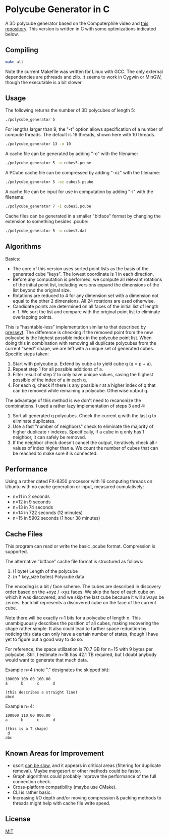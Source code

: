 # Polycube Generator in C

A 3D polycube generator based on the Computerphile video and [this repository](https://github.com/mikepound/opencubes). This version is written in C with some optimizations indicated below.

## Compiling

```bash
make all
```

Note the current Makefile was written for Linux with GCC. The only external dependencies are pthreads and zlib. It seems to work in Cygwin or MinGW, though the executable is a bit slower.

## Usage
The following returns the number of 3D polycubes of length 5:
```bash
./polycube_generator 5
```

For lengths larger than 9, the "-t" option allows specification of a number of compute threads. The default is 16 threads, shown here with 10 threads.
```bash
./polycube_generator 13 -n 10
```

A cache file can be generated by adding "-o" with the filename:
```bash
./polycube_generator 5 -o cubes5.pcube
```

A PCube cache file can be compressed by adding "-oz" with the filename:
```bash
./polycube_generator 5 -oz cubes5.pcube
```

A cache file can be input for use in computation by adding "-i" with the filename:
```bash
./polycube_generator 7 -i cubes5.pcube
```

Cache files can be generated in a smaller "bitface" format by changing the extension to something besides .pcube:
```bash
./polycube_generator 5 -o cubes5.dat
```

## Algorithms

Basics:
- The core of this version uses sorted point lists as the basis of the generated cube "keys". The lowest coordinate is 1 in each direction.
- Before any computation is performed, we compute all relevant rotations of the initial point list, including versions expand the dimensions of the list beyond the original size.
- Rotations are reduced to 4 for any dimension set with a dimension not equal to the other 2 dimensions. All 24 rotations are used otherwise.
- Candidate points are determined on all faces of the initial list of length n-1. We sort the list and compare with the original point list to eliminate overlapping points.

This is "hashtable-less" implementation similar to that described by [presseyt](https://github.com/mikepound/opencubes/issues/11). The difference is checking if the removed point from the new polycube is the highest possible index in the polycube point list. When doing this in combination with removing all duplicate polycubes from the current "seed" shape, we are left with a unique set of generated cubes. Specific steps taken:
1. Start with polycube p. Extend by cube a to yield cube q (q = p + a).
2. Repeat step 1 for all possible additions of a.
3. Filter result of step 2 to only have unique values, saving the highest possible of the index of a in each q.
4. For each q, check if there is any possible r at a higher index of q that can be removed while remaining a polycube. Otherwise output q.

The advantage of this method is we don't need to recanonize the combinations. I used a rather lazy implementation of steps 3 and 4:
1. Sort all generated q polycubes. Check the current q with the last q to eliminate duplicates.
2. Use a fast "number of neighbors" check to eliminate the majority of higher duplicate r indexes. Specifically, if a cube in q only has 1 neighbor, it can safely be removed.
3. If the neighbor check doesn't cancel the output, iteratively check all r values of index higher than a. We count the number of cubes that can be reached to make sure it is connected. 

## Performance

Using a rather dated FX-8350 processor with 16 computing threads on Ubuntu with no cache generation or input, measured cumulatively:
- n=11 in 2 seconds
- n=12 in 9 seconds
- n=13 in 74 seconds
- n=14 in 722 seconds (12 minutes)
- n=15 in 5902 seconds (1 hour 38 minutes)

## Cache Files

This program can read or write the basic .pcube format. Compression is supported.

The alternative "bitface" cache file format is structured as follows:
1. (1 byte) Length of the polycube
2. (n * key_size bytes) Polycube data

The encoding is a bit / face scheme. The cubes are described in discovery order based on the +xyz / -xyz faces. We skip the face of each cube on which it was discovered, and we skip the last cube because it will always be zeroes. Each bit represents a discovered cube on the face of the current cube. 

Note there will be exactly n-1 bits for a polycube of length n. This unambiguously describes the position of all cubes, making recovering the shape rather simple. It also could lead to further space reduction by noticing this data can only have a certain number of states, though I have yet to figure out a good way to do so.

For reference, the space utilization is 70.7 GB for n=15 with 9 bytes per polycube.
Still, I estimate n=18 has 42.1 TB required, but I doubt anybody would want to generate that much data.

Example n=4 (note "." designates the skipped bit):

    100000 100.00 100.00
    a      b      c      d
    
    (this describes a straight line)
    abcd
    
Example n=4:

    100000 110.00 000.00
    a      b      c      d
    
    (this is a T shape)
     d
    abc

## Known Areas for Improvement
- qsort [can be slow](https://travisdowns.github.io/blog/2019/05/22/sorting.html), and it appears in critical areas (filtering for duplicate removal). Maybe mergesort or other methods could be faster.
- Graph algorithms could probably improve the performance of the full connection check.
- Cross-platform compatibility (maybe use CMake).
- CLI is rather basic.
- Increasing I/O depth and/or moving compression & packing methods to threads might help with cache file write speed.

## License

[MIT](https://choosealicense.com/licenses/mit/)
